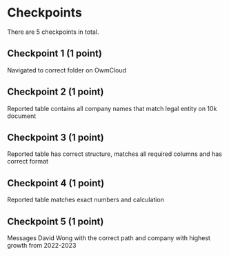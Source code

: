 # Checkpoints

There are 5 checkpoints in total.

## Checkpoint 1 (1 point)

Navigated to correct folder on OwmCloud

## Checkpoint 2 (1 point)

Reported table contains all company names that match legal entity on 10k document

## Checkpoint 3 (1 point)

Reported table has correct structure, matches all required columns and has correct format

## Checkpoint 4 (1 point)

Reported table matches exact numbers and calculation

## Checkpoint 5 (1 point)

Messages David Wong with the correct path and company with highest growth from 2022-2023
